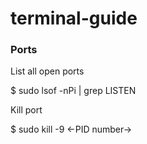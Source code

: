 # terminal-guide

### Ports

List all open ports <br>

$ sudo lsof -nPi | grep LISTEN 

Kill port <br>

$ sudo kill -9 <-PID number->
